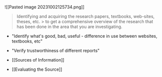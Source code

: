 ![[Pasted image 20231002125734.png]]
> Identifying and acquiring the research papers, textbooks, web-sites, theses, etc. > to get a comprehensive overview of the research that has been done in the area that you are investigating.

* "Identify what's good, bad, useful - difference in use between websites, textbooks, etc"

* "Verify trustworthiness of different reports"

* [[Sources of Information]]

* [[Evaluating the Source]]

